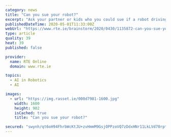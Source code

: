 ```yaml
---
category: news
title: "Can you sue your robot?"
excerpt: "Ask your partner or kids who you could sue if a robot driving a car crashes into your car and injures you: the car manufacturer, the owner of the car, the developer of the software or the robot itself?"
publishedDateTime: 2020-05-01T11:33:00Z
webUrl: "https://www.rte.ie/brainstorm/2020/0430/1135872-can-you-sue-your-robot/"
type: article
quality: 39
heat: 39
published: false

provider:
  name: RTE Online
  domain: www.rte.ie

topics:
  - AI in Robotics
  - AI

images:
  - url: "https://img.rasset.ie/000d7981-1600.jpg"
    width: 1600
    height: 902
    isCached: true
    title: "Can you sue your robot?"

secured: "swynh/qt6oH94FhrbWcKtJU+zvHmmM9GsjOPPzoVQ7zDdxHNr11LkLVd70rptGtvC/+qc4xBuTIA+EZcGAbJ78Oua6CLQIdgpY458hmV5+Nu5aXR7Nz9mtUt6VKz4VqxEKFxiZrwJKBDAWmnwlDGdyVkB8cso1Pb7S6cxhJ/a3/ZB54CEWhSOMkvW86z2XWFvpp6QDror/0PZRROU2lBtUt6bnMEXk62NOEk8821kCTYRd5CFDvpin9OyO2w9pd+hhpyjLV52LG3KZmKMNMdnPotq9/9Zs0tnZ5aDyAOD0/KV2BstE1J4eQUAlEM1Xwr;toJuOtAkdd+cEFDjGQ83OA=="
---
```


